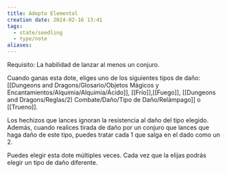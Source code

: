 ```yaml
---
title: Adepto Elemental
creation date: 2024-02-16 13:41
tags:
  - state/seedling
  - type/note
aliases:
---
```

Requisito: La habilidad de lanzar al menos un conjuro.

Cuando ganas esta dote, eliges uno de los siguientes tipos de daño: [[Dungeons and Dragons/Glosario/Objetos Mágicos y Encantamientos/Alquimia/Alquimia/Ácido]], [[Frío]],[[Fuego]], [[Dungeons and Dragons/Reglas/2) Combate/Daño/Tipo de Daño/Relámpago]] o [[Trueno]].

Los hechizos que lances ignoran la resistencia al daño del tipo elegido. Además, cuando realices
tirada de daño por un conjuro que lances que haga daño de este tipo, puedes tratar cada 1 que salga en el dado como un 2.

Puedes elegir esta dote múltiples veces. Cada vez que la elijas podrás elegir un tipo de daño diferente.
